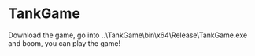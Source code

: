 # TankGame
Download the game, go into ..\TankGame\bin\x64\Release\TankGame.exe and boom, you can play the game!
